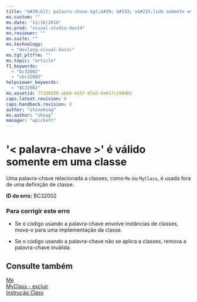 ```yaml
---
title: "&#39;&lt; palavra-chave &gt;&#39; &#233; v&#225;lido somente em uma classe | Microsoft Docs"
ms.custom: ""
ms.date: "11/16/2016"
ms.prod: "visual-studio-dev14"
ms.reviewer: ""
ms.suite: ""
ms.technology: 
  - "devlang-visual-basic"
ms.tgt_pltfrm: ""
ms.topic: "article"
f1_keywords: 
  - "bc32002"
  - "vbc32002"
helpviewer_keywords: 
  - "BC32002"
ms.assetid: 773d8d50-abb8-4257-83a5-6e017c199d82
caps.latest.revision: 8
caps.handback.revision: 8
author: "stevehoag"
ms.author: "shoag"
manager: "wpickett"
---
```

# &#39;&lt; palavra-chave &gt;&#39; &#233; v&#225;lido somente em uma classe
Uma palavra\-chave relacionada a classes, como `Me` ou `MyClass`, é usada fora de uma definição de classe.  
  
 **ID do erro:** BC32002  
  
### Para corrigir este erro  
  
-   Se o código usando a palavra\-chave envolve instâncias de classes, mova\-o para uma implementação da classe.  
  
-   Se o código usando a palavra\-chave não se aplica a classes, remova a palavra\-chave inválida.  
  
## Consulte também  
 [Me](http://msdn.microsoft.com/pt-br/a65973c7-cf06-4547-9b25-9fba885525c2)   
 [MyClass \- excluir](http://msdn.microsoft.com/pt-br/5db36f9b-f796-4b6a-ba34-cac1fde6eb62)   
 [Instrução Class](../../visual-basic/language-reference/statements/class-statement.md)